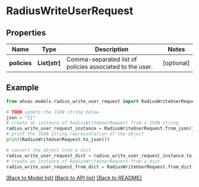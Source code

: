# RadiusWriteUserRequest


## Properties

Name | Type | Description | Notes
------------ | ------------- | ------------- | -------------
**policies** | **List[str]** | Comma-separated list of policies associated to the user. | [optional] 

## Example

```python
from ahvac.models.radius_write_user_request import RadiusWriteUserRequest

# TODO update the JSON string below
json = "{}"
# create an instance of RadiusWriteUserRequest from a JSON string
radius_write_user_request_instance = RadiusWriteUserRequest.from_json(json)
# print the JSON string representation of the object
print(RadiusWriteUserRequest.to_json())

# convert the object into a dict
radius_write_user_request_dict = radius_write_user_request_instance.to_dict()
# create an instance of RadiusWriteUserRequest from a dict
radius_write_user_request_from_dict = RadiusWriteUserRequest.from_dict(radius_write_user_request_dict)
```
[[Back to Model list]](../README.md#documentation-for-models) [[Back to API list]](../README.md#documentation-for-api-endpoints) [[Back to README]](../README.md)


